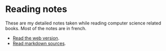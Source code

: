 # Reading notes

These are my detailed notes taken while reading computer science related books. Most of the notes are in french.

- [Read the web version]().
- [Read markdown sources](pages/reading-notes/).
